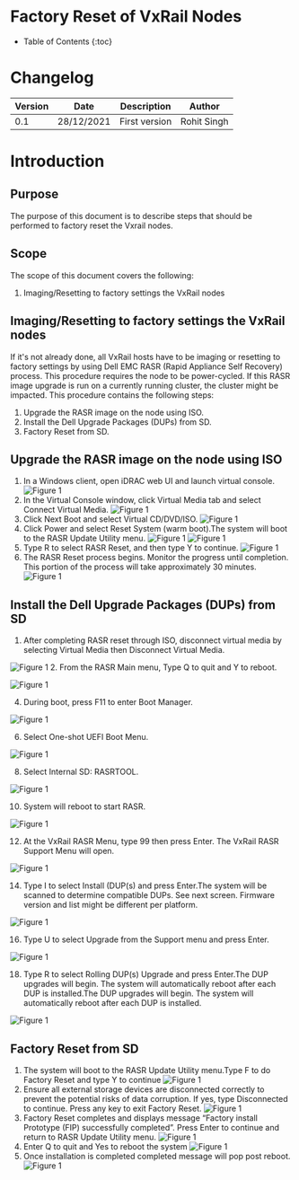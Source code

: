 # Factory Reset of VxRail Nodes

- Table of Contents
{:toc}

# Changelog
  
| Version | Date       | Description              | Author       |
| ------- | ---------- | ------------------------ | --------------- |
| 0.1     | 28/12/2021 | First version | Rohit Singh |

# Introduction

## Purpose

The purpose of this document is to describe steps that should be performed to factory reset the Vxrail nodes.

## Scope

The scope of this document covers the following:

1. Imaging/Resetting to factory settings the VxRail nodes

## Imaging/Resetting to factory settings the VxRail nodes

If it's not already done, all VxRail hosts have to be imaging or resetting to factory settings by using Dell EMC RASR (Rapid Appliance Self Recovery) process.
This procedure requires the node to be power-cycled. If this RASR image upgrade is run on a currently running cluster, the cluster might be impacted. This procedure contains the following steps:

1. Upgrade the RASR image on the node using ISO. 
2. Install the Dell Upgrade Packages (DUPs) from SD. 
3. Factory Reset from SD.

## Upgrade the RASR image on the node using ISO

1. In a Windows client, open iDRAC web UI and launch virtual console.
![Figure 1](./images/pic4.png)
2. In the Virtual Console window, click Virtual Media tab and select Connect Virtual Media.
![Figure 1](./images/pic5.png)
4. Click Next Boot and select Virtual CD/DVD/ISO.
![Figure 1](./images/pic6.png)
6. Click Power and select Reset System (warm boot).The system will boot to the RASR Update Utility menu.
![Figure 1](./images/pic7.png)
![Figure 1](./images/pic8.png)
8. Type R to select RASR Reset, and then type Y to continue.
![Figure 1](./images/pic9.png)
10. The RASR Reset process begins. Monitor the progress until completion. This portion of the process will take approximately 30 minutes.
![Figure 1](./images/pic10.png)

## Install the Dell Upgrade Packages (DUPs) from SD

1. After completing RASR reset through ISO, disconnect virtual media by selecting Virtual Media then Disconnect Virtual Media.

![Figure 1](./images/pic11.png)
2. From the RASR Main menu, Type Q to quit and Y to reboot.

![Figure 1](./images/pic12.png)

4. During boot, press F11 to enter Boot Manager.

![Figure 1](./images/pic13.png)

6. Select One-shot UEFI Boot Menu.

![Figure 1](./images/pic14.png)

8. Select Internal SD: RASRTOOL.

![Figure 1](./images/pic15.png)

10. System will reboot to start RASR.

![Figure 1](./images/pic16.png)

12. At the VxRail RASR Menu, type 99 then press Enter. The VxRail RASR Support Menu will open.

![Figure 1](./images/pic17.png)

14. Type I to select Install (DUP(s) and press Enter.The system will be scanned to determine compatible DUPs. See next screen. Firmware version and list might be different per platform.

![Figure 1](./images/pic18.png)

16. Type U to select Upgrade from the Support menu and press Enter.

![Figure 1](./images/pic19.png)

18. Type R to select Rolling DUP(s) Upgrade and press Enter.The DUP upgrades will begin. The system will automatically reboot after each DUP is installed.The DUP upgrades will begin. The system will automatically reboot after each DUP is installed.

![Figure 1](./images/pic20.png)


## Factory Reset from SD

1. The system will boot to the RASR Update Utility menu.Type F to do Factory Reset and type Y to continue
![Figure 1](./images/pic21.png)
3. Ensure all external storage devices are disconnected correctly to prevent the potential risks of data corruption. If yes, type Disconnected to continue. Press any key to exit Factory Reset.
![Figure 1](./images/pic22.png)
5. Factory Reset completes and displays message “Factory install Prototype (FIP) successfully completed”. Press Enter to continue and return to RASR Update Utility menu.
![Figure 1](./images/pic23.png)
7. Enter Q to quit and Yes to reboot the system
![Figure 1](./images/pic24.png)
9. Once installation is completed completed message will pop post reboot.
![Figure 1](./images/pic25.png)
